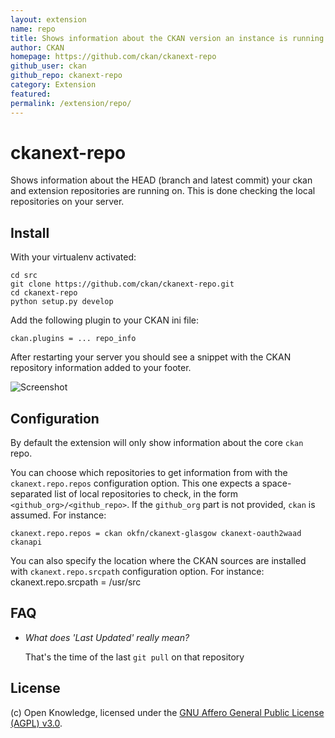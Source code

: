 ```yaml
---
layout: extension
name: repo
title: Shows information about the CKAN version an instance is running
author: CKAN
homepage: https://github.com/ckan/ckanext-repo
github_user: ckan
github_repo: ckanext-repo
category: Extension
featured: 
permalink: /extension/repo/
---
```



ckanext-repo
============

Shows information about the HEAD (branch and latest commit) your ckan
and extension repositories are running on. This is done checking the
local repositories on your server.

Install
-------

With your virtualenv activated:

    cd src
    git clone https://github.com/ckan/ckanext-repo.git
    cd ckanext-repo
    python setup.py develop

Add the following plugin to your CKAN ini file:

    ckan.plugins = ... repo_info

After restarting your server you should see a snippet with the CKAN
repository information added to your footer.

![Screenshot](http://i.imgur.com/pUWRYdE.png)

Configuration
-------------

By default the extension will only show information about the core
`ckan` repo.

You can choose which repositories to get information from with the
`ckanext.repo.repos` configuration option. This one expects a
space-separated list of local repositories to check, in the form
`<github_org>/<github_repo>`. If the `github_org` part is not provided,
`ckan` is assumed. For instance:

    ckanext.repo.repos = ckan okfn/ckanext-glasgow ckanext-oauth2waad ckanapi

You can also specify the location where the CKAN sources are installed
with `ckanext.repo.srcpath` configuration option. For instance:
ckanext.repo.srcpath = /usr/src

FAQ
---

-   *What does 'Last Updated' really mean?*

    That's the time of the last `git pull` on that repository

License
-------

(c) Open Knowledge, licensed under the [GNU Affero General Public
License (AGPL)
v3.0](http://www.fsf.org/licensing/licenses/agpl-3.0.html).

